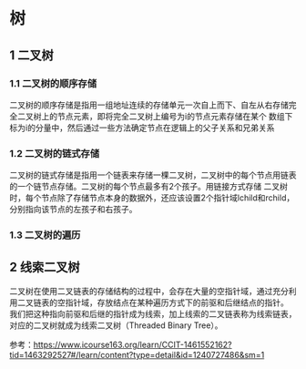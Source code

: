 # 树

## 1 二叉树

### 1.1 二叉树的顺序存储
二叉树的顺序存储是指用一组地址连续的存储单元一次自上而下、自左从右存储完全二叉树上的节点元素，即将完全二叉树上编号为i的节点元素存储在某个
数组下标为i的分量中，然后通过一些方法确定节点在逻辑上的父子关系和兄弟关系

### 1.2 二叉树的链式存储
二叉树的链式存储是指用一个链表来存储一棵二叉树，二叉树中的每个节点用链表的一个链节点存储。二叉树的每个节点最多有2个孩子。用链接方式存储
二叉树时，每个节点除了存储节点本身的数据外，还应该设置2个指针域lchild和rchild，分别指向该节点的左孩子和右孩子。

### 1.3 二叉树的遍历

## 2 线索二叉树
二叉树在使用二叉链表的存储结构的过程中，会存在大量的空指针域，通过充分利用二叉链表的空指针域，存放结点在某种遍历方式下的前驱和后继结点的指针。
我们把这种指向前驱和后继的指针成为线索，加上线索的二叉链表称为线索链表，对应的二叉树就成为线索二叉树（Threaded Binary Tree）。

参考：https://www.icourse163.org/learn/CCIT-1461552162?tid=1463292527#/learn/content?type=detail&id=1240727486&sm=1
